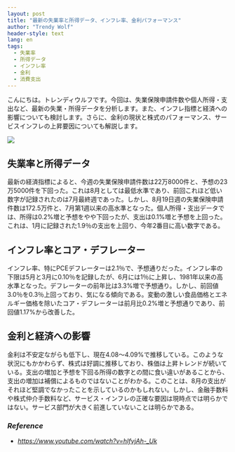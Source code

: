```yaml
---
layout: post
title: "最新の失業率と所得データ、インフレ率、金利パフォーマンス"
author: "Trendy Wolf"
header-style: text
lang: en
tags:
  - 失業率
  - 所得データ
  - インフレ率
  - 金利
  - 消費支出
---
```


こんにちは。トレンディウルフです。今回は、失業保険申請件数や個人所得・支出など、最新の失業・所得データを分析します。また、インフレ指標と経済への影響についても検討します。さらに、金利の現状と株式のパフォーマンス、サービスインフレの上昇要因についても解説します。

<img
    src="https://i.ytimg.com/vi/hIfvjAh-_Uk/hqdefault.jpg"
/>


## 失業率と所得データ
最新の経済指標によると、今週の失業保険申請件数は22万8000件と、予想の23万5000件を下回った。これは8月としては最低水準であり、前回これほど低い数字が記録されたのは7月最終週であった。しかし、8月19日週の失業保険申請件数は172.5万件と、7月第1週以来の高水準となった。個人所得・支出データでは、所得は0.2%増と予想をやや下回ったが、支出は0.1%増と予想を上回った。これは、1月に記録された1.9％の支出を上回り、今年2番目に高い数字である。

## インフレ率とコア・デフレーター
インフレ率、特にPCEデフレーターは2.1％で、予想通りだった。インフレ率の下限は5月と3月に0.10％を記録したが、6月には1％に上昇し、1981年以来の高水準となった。デフレーターの前年比は3.3%増で予想通り。しかし、前回値3.0％を0.3％上回っており、気になる傾向である。変動の激しい食品価格とエネルギー価格を除いたコア・デフレーターは前月比0.2%増と予想通りであり、前回値1.17%から改善した。

## 金利と経済への影響
金利は不安定ながらも低下し、現在4.08～4.09%で推移している。このような状況にもかかわらず、株式は好調に推移しており、株価は上昇トレンドが続いている。支出の増加と予想を下回る所得の数字との間に食い違いがあることから、支出の増加は補償によるものではないことがわかる。このことは、8月の支出がそれほど堅調でなかったことを示しているのかもしれない。しかし、金融手数料や株式仲介手数料など、サービス・インフレの正確な要因は現時点では明らかではない。サービス部門が大きく前進していないことは明らかである。


### _Reference_
- _https://www.youtube.com/watch?v=hIfvjAh-_Uk_

